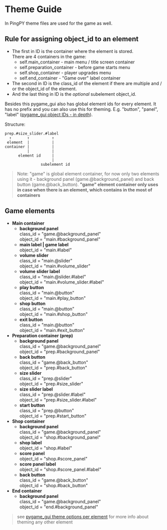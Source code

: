 Theme Guide
===========
In PingPY theme files are used for the game as well.

Rule for assigning object_id to an element
------------------------------------------
- The first in ID is the container where the element is stored.  
There are 4 containers in the game:
    - self.main_container - main menu / title screen container
    - self.preparation_container - before game starts menu
    - self.shop_container - player upgrades menu
    - self.end_container - "Game over" label container
- The second in ID is the class_id of the element if there are multiple and / or the object_id of the element.
- And the last thing in ID is the *optional* subelement object_id.

Besides this pygame_gui also has global element ids for every element. It has no prefix and you can also use this for theming. E.g. "button", "panel", "label" ([pygame_gui object IDs - in depth](https://pygame-gui.readthedocs.io/en/latest/theme_guide.html#object-ids-in-depth)).

Structure:
```
prep.#size_slider.#label
  ↑       ↑          ↑
 element  |          |
container |          |
          |          |
      element id     |
                     |
                subelement id
```

> Note: "game" is global element container, for now only two elements using it - background panel (game.@background_panel) and back button (game.@back_button). **"game" element container only uses in case when there is an element, which contains in the most of containers**

Game elements
-------------
- **Main container**
    - **background panel**  
    class_id = "game.@background_panel"  
    object_id = "main.#background_panel"
    - **main label | game label**  
    object_id = "main.#label"
    - **volume slider**  
    class_id = "main.@slider"  
    object_id = "main.#volume_slider"
    - **volume slider label**  
    class_id = "main.@slider.#label"  
    object_id = "main.#volume_slider.#label"
    - **play button**  
    class_id = "main.@button"  
    object_id = "main.#play_button"
    - **shop button**  
    class_id = "main.@button"  
    object_id = "main.#shop_button"
    - **exit button**  
    class_id = "main.@button"  
    object_id = "main.#exit_button"
- **Preparation container (prep)**
    - **background panel**  
    class_id = "game.@background_panel"  
    object_id = "prep.#background_panel"
    - **back button**  
    class_id = "game.@back_button"  
    object_id = "prep.#back_button"
    - **size slider**  
    class_id = "prep.@slider"  
    object_id = "prep.#size_slider"
    - **size slider label**  
    class_id = "prep.@slider.#label"  
    object_id = "prep.#size_slider.#label"
    - **start button**  
    class_id = "prep.@button"  
    object_id = "prep.#start_button"
- **Shop container**
    - **background panel**  
    class_id = "game.@background_panel"  
    object_id = "shop.#background_panel"
    - **shop label**  
    object_id = "shop.#label"
    - **score panel**  
    object_id = "shop.#score_panel"
    - **score panel label**  
    object_id = "shop.#score_panel.#label"
    - **back button**  
    class_id = "game.@back_button"  
    object_id = "shop.#back_button"
- **End container**
    - **background panel**  
    class_id = "game.@background_panel"  
    object_id = "end.#background_panel"


> see [pygame_gui theme options per element](https://pygame-gui.readthedocs.io/en/latest/theme_guide.html#theme-options-per-element) for more info about theming any other element